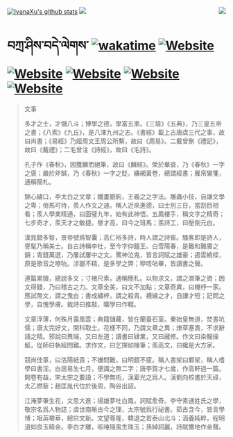 [![IvanaXu's github stats](https://github-readme-stats.vercel.app/api?username=IvanaXu&theme=codeSTACKr)](https://github.com/anuraghazra/github-readme-stats)
<img align="right" src="https://github-readme-stats.vercel.app/api/top-langs/?username=IvanaXu&langs_count=8&theme=codeSTACKr" />
<img src="https://github-readme-stats.vercel.app/api/wakatime?username=IvanaXu&layout=compact&langs_count=8&theme=codeSTACKr&custom_title=Programming&nbsp;Times&nbsp;(Since&nbsp;Jul.29.2021)&range=all_time" />
# བཀྲ་ཤིས་བདེ་ལེགས་	[![wakatime](https://wakatime.com/badge/user/5043ee4a-e361-4607-9d47-d557f2005d05.svg)](https://wakatime.com/@5043ee4a-e361-4607-9d47-d557f2005d05)	[![Website](https://img.shields.io/website?label=&up_color=orange&up_message=Tianchi&url=https%3A%2F%2Fshields.io)](https://tianchi.aliyun.com/home/science/scienceDetail?userId=1095279182618)	[![Website](https://img.shields.io/website?label=&up_color=green&up_message=Yuque&url=https%3A%2F%2Fshields.io)](https://www.yuque.com/ivanaxu)	[![Website](https://img.shields.io/website?label=&up_color=yellow&up_message=Leetcode&url=https%3A%2F%2Fshields.io)](https://leetcode.cn/u/ivanaxu)	[![Website](https://img.shields.io/website?label=&up_color=violet&up_message=AIstudio&url=https%3A%2F%2Fshields.io)](https://aistudio.baidu.com/aistudio/personalcenter/thirdview/979775)	[![Website](https://img.shields.io/website?label=&up_color=red&up_message=Gitee&url=https%3A%2F%2Fshields.io)](https://gitee.com/IvanaXu)
> 文事
> 
> 多才之士，才儲八斗；博學之德，學富五車。《三墳》《五典》，乃三皇五帝之書；《八索》《九丘》，是八澤九州之志。《書經》載上古唐虞三代之事，故曰尚書；《易經》乃姬周文王周公所繫，故曰《周易》。二戴曾刪《禮記》，故曰《戴禮》；二毛曾注《詩經》，故曰《毛詩》。
> 
> 孔子作《春秋》，因獲麟而絕筆，故曰《麟經》。榮於華袞，乃《春秋》一字之褒；嚴於斧鋮，乃《春秋》一字之貶。縑緗黃卷，總謂經書；雁帛鸞箋，通稱簡札。
> 
> 錦心繡口，李太白之文章；鐵畫銀鉤，王羲之之字法。雕蟲小技，自謙文學之卑；倚馬可待，羨人作文之速。稱人近來進德，曰士別三日，當刮目相看；羨人學業精通，曰面璧九年，始有此神悟。五鳳樓手，稱文字之精奇；七步奇才，羨天才之敏捷。譽才高，曰今之班馬；羨詩工，曰壓倒元白。
> 
> 漢晁錯多智，景帝號爲智囊；高仁裕多詩，時人謂之詩窖。騷客即是詩人，譽髦乃稱美士。自古詩稱李杜，至今字仰鐘王。白雪陽春，是難和難賡之韻；青錢萬選，乃屢試屢中之文。驚神泣鬼，皆言詞賦之雄豪；遏雲繞樑，原是歌音之嘹喨。涉獵不精，是多學之弊；咿唔呫畢，皆讀書之聲。
> 
> 連篇累牘，總說多文；寸楮尺素，通稱簡札。以物求文，謂之潤筆之資；因文得錢，乃曰稽古之力。文章全美，曰文不加點；文章奇異，曰機杼一家。應試無文，謂之曳白；書成繡梓，謂之殺青。襪線之才，自謙才短；記問之學，自愧學膚。裁詩曰推敲，曠學曰作輟。
> 
> 文章浮薄，何殊月露風雲；典籍儲藏，皆在蘭臺石室。秦始皇無道，焚書坑儒；唐太完好文，開科取士。花樣不同，乃謂文章之異；燎草塞責，不求辭語之精。邪說曰異端，又曰左道；讀書曰肄業，又曰藏修。作文曰染翰操觚，從師曰執經問難。求作文，曰乞揮如椽筆；羨高文，曰纔是大方家。
> 
> 競尚佳章，曰洛陽紙貴；不嫌問難，曰明鏡不疲。稱人書架曰鄴架，稱人嗜學曰書淫。白居易生七月，便識之無二字；唐李賀才七歲，作高軒過一篇。開卷有益，宋太宗之要語；不學無術，漢霍光之爲人。漢劉向校書於天祿，太乙燃藜；趙匡胤代位於後周，陶谷出詔。
> 
> 江淹夢筆生花，文思大進；揚雄夢吐白鳳，詞賦愈奇。李守素通姓氏之學，敬宗名爲人物誌；虞世南晰古今之理，太宗號爲行祕書。茹古含今，皆言學博；咀英嚼華，總曰文新。文望尊隆，韓退之若泰山北斗；涵養純粹，程明道如良玉精金。李白才離，咳唾隨風生珠玉；孫綽詞麗，詩賦擲地作金聲。
>
